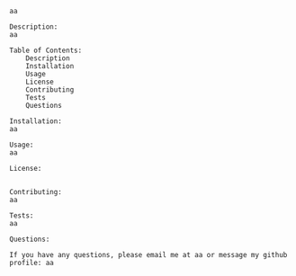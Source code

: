 
    aa

    Description:
    aa

    Table of Contents:
        Description
        Installation
        Usage
        License
        Contributing
        Tests
        Questions
    
    Installation:
    aa

    Usage:
    aa

    License:
    

    Contributing:
    aa

    Tests:
    aa

    Questions:

    If you have any questions, please email me at aa or message my github profile: aa
    